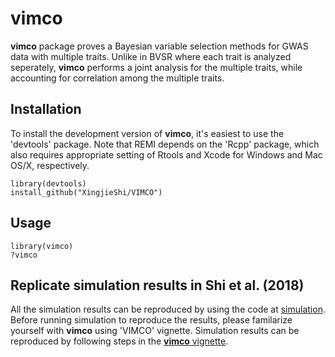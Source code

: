 # vimco

**vimco** package proves a Bayesian variable selection methods for GWAS data with multiple traits. Unlike in BVSR where each trait is analyzed seperately, **vimco** performs a joint analysis for the multiple traits, while accounting for correlation among the multiple traits.
 
## Installation
To install the development version of **vimco**, it's easiest to use the 'devtools' package. Note that REMI depends on the 'Rcpp' package, which also requires appropriate setting of Rtools and Xcode for Windows and Mac OS/X, respectively.

```{r, fig.show='hold', eval=FALSE}
library(devtools)
install_github("XingjieShi/VIMCO")
```
## Usage

```{r, fig.show='hold', eval=FALSE}
library(vimco)
?vimco
```
## Replicate simulation results in Shi et al. (2018)
All the simulation results can be reproduced by using the code at [simulation](https://github.com/XingjieShi/VIMCO/tree/master/simulation). 
Before running simulation to reproduce the results, please familarize yourself with **vimco** using 'VIMCO' vignette. Simulation results can be reproduced by following steps in the [**vimco** vignette](https://github.com/XingjieShi/VIMCO/blob/master/vignettes/vimco.Rmd).
